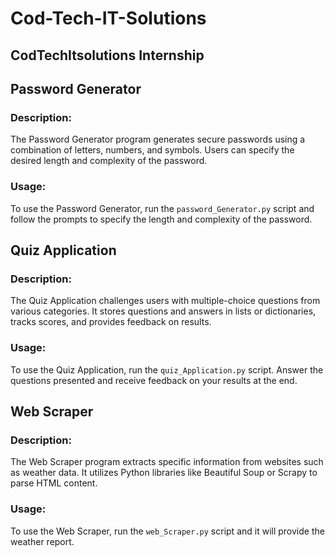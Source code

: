 # Cod-Tech-IT-Solutions

## CodTechItsolutions Internship 

## Password Generator

### Description:
The Password Generator program generates secure passwords using a combination of letters, numbers, and symbols. Users can specify the desired length and complexity of the password.

### Usage:
To use the Password Generator, run the `password_Generator.py` script and follow the prompts to specify the length and complexity of the password.

##  Quiz Application

### Description:
The Quiz Application challenges users with multiple-choice questions from various categories. It stores questions and answers in lists or dictionaries, tracks scores, and provides feedback on results.

### Usage:
To use the Quiz Application, run the `quiz_Application.py` script. Answer the questions presented and receive feedback on your results at the end.

## Web Scraper

### Description:
The Web Scraper program extracts specific information from websites such as weather data. It utilizes Python libraries like Beautiful Soup or Scrapy to parse HTML content.

### Usage:
To use the Web Scraper, run the `web_Scraper.py` script and it will provide the weather report. 

